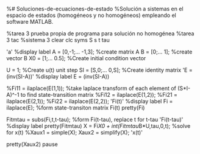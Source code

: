 %# Soluciones-de-ecuaciones-de-estado
%Solución a sistemas en el espacio de estados (homogéneos y no homogéneos) empleando el software MATLAB.

%tarea 3 prueba propia de programa para solución no homogénea
%tarea 3 tac
%sistema 3
clear
clc
syms S s t tau


'a' %display label
A = [0,-1;...
    -1,3]; %create matrix A
B = [0;...
    1]; %create vector B
X0 = [1;...
    0.5]; %Create initial condition vector

U = 1; %Create u(t) unit step
SI = [S,0;...
    0,S]; %Create identity matrix
'E = (inv(SI-A))' %display label
E = (inv(SI-A))

%Fi11 = ilaplace(E(1,1)); %take laplace transform of each element of (S*I-A)^-1 to find state-transition matrix
%Fi12 = ilaplace(E(1,2));
%Fi21 = ilaplace(E(2,1));
%Fi22 = ilaplace(E(2,2));
'Fi(t)' %display label
Fi = ilaplace(E); %form state-transiton matrix Fi(t)
pretty(Fi)

Fitmtau = subs(Fi,t,t-tau); %form Fi(t-tau), replace t for t-tau
'Fi(t-tau)' %display label
pretty(Fitmtau)
X = Fi*X0 + int(Fitmtau*B*U,tau,0,t); %solve for x(t)
%Xaux1 = simple(X);
Xaux2 = simplify(X);
'x(t)'

pretty(Xaux2)
pause
